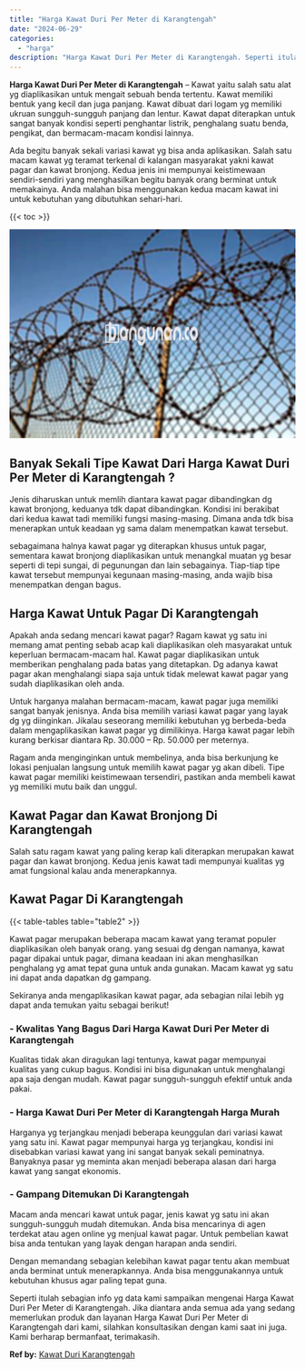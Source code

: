 ```yaml
---
title: "Harga Kawat Duri Per Meter di Karangtengah"
date: "2024-06-29"
categories: 
  - "harga"
description: "Harga Kawat Duri Per Meter di Karangtengah. Seperti itulah sebagian info yg data kami sampaikan mengenai Harga Kawat Duri Per Meter di Karangtengah. Jika dia..."
---
```


**Harga Kawat Duri Per Meter di Karangtengah** – Kawat yaitu salah satu alat yg diaplikasikan untuk mengait sebuah benda tertentu. Kawat memiliki bentuk yang kecil dan juga panjang. Kawat dibuat dari logam yg memiliki ukruan sungguh-sungguh panjang dan lentur. Kawat dapat diterapkan untuk sangat banyak kondisi seperti penghantar listrik, penghalang suatu benda, pengikat, dan bermacam-macam kondisi lainnya.

Ada begitu banyak sekali variasi kawat yg bisa anda aplikasikan. Salah satu macam kawat yg teramat terkenal di kalangan masyarakat yakni kawat pagar dan kawat bronjong. Kedua jenis ini mempunyai keistimewaan sendiri-sendiri yang menghasilkan begitu banyak orang berminat untuk memakainya. Anda malahan bisa menggunakan kedua macam kawat ini untuk kebutuhan yang dibutuhkan sehari-hari.

{{< toc >}}

![Harga Kawat Duri Per Meter di Karangtengah](/images/jual-kawat-murah51.png)

## Banyak Sekali Tipe Kawat Dari Harga Kawat Duri Per Meter di Karangtengah ?

Jenis diharuskan untuk memlih diantara kawat pagar dibandingkan dg kawat bronjong, keduanya tdk dapat dibandingkan. Kondisi ini berakibat dari kedua kawat tadi memiliki fungsi masing-masing. Dimana anda tdk bisa menerapkan untuk keadaan yg sama dalam menempatkan kawat tersebut.

sebagaimana halnya kawat pagar yg diterapkan khusus untuk pagar, sementara kawat bronjong diaplikasikan untuk menangkal muatan yg besar seperti di tepi sungai, di pegunungan dan lain sebagainya. Tiap-tiap tipe kawat tersebut mempunyai kegunaan masing-masing, anda wajib bisa menempatkan dengan bagus.

## Harga Kawat Untuk Pagar Di Karangtengah

Apakah anda sedang mencari kawat pagar? Ragam kawat yg satu ini memang amat penting sebab acap kali diaplikasikan oleh masyarakat untuk keperluan bermacam-macam hal. Kawat pagar diaplikasikan untuk memberikan penghalang pada batas yang ditetapkan. Dg adanya kawat pagar akan menghalangi siapa saja untuk tidak melewat kawat pagar yang sudah diaplikasikan oleh anda.

Untuk harganya malahan bermacam-macam, kawat pagar juga memiliki sangat banyak jenisnya. Anda bisa memilih variasi kawat pagar yang layak dg yg diinginkan. Jikalau seseorang memiliki kebutuhan yg berbeda-beda dalam mengaplikasikan kawat pagar yg dimilikinya. Harga kawat pagar lebih kurang berkisar diantara Rp. 30.000 – Rp. 50.000 per meternya.

Ragam anda menginginkan untuk membelinya, anda bisa berkunjung ke lokasi penjualan langsung untuk memilih kawat pagar yg akan dibeli. Tipe kawat pagar memiliki keistimewaan tersendiri, pastikan anda membeli kawat yg memiliki mutu baik dan unggul.

## Kawat Pagar dan Kawat Bronjong Di Karangtengah

Salah satu ragam kawat yang paling kerap kali diterapkan merupakan kawat pagar dan kawat bronjong. Kedua jenis kawat tadi mempunyai kualitas yg amat fungsional kalau anda menerapkannya.

## Kawat Pagar Di Karangtengah

{{< table-tables table="table2" >}}

Kawat pagar merupakan beberapa macam kawat yang teramat populer diaplikasikan oleh banyak orang. yang sesuai dg dengan namanya, kawat pagar dipakai untuk pagar, dimana keadaan ini akan menghasilkan penghalang yg amat tepat guna untuk anda gunakan. Macam kawat yg satu ini dapat anda dapatkan dg gampang.

Sekiranya anda mengaplikasikan kawat pagar, ada sebagian nilai lebih yg dapat anda temukan yaitu sebagai berikut!

### \- Kwalitas Yang Bagus Dari Harga Kawat Duri Per Meter di Karangtengah

Kualitas tidak akan diragukan lagi tentunya, kawat pagar mempunyai kualitas yang cukup bagus. Kondisi ini bisa digunakan untuk menghalangi apa saja dengan mudah. Kawat pagar sungguh-sungguh efektif untuk anda pakai.

### \- Harga Kawat Duri Per Meter di Karangtengah Harga Murah

Harganya yg terjangkau menjadi beberapa keunggulan dari variasi kawat yang satu ini. Kawat pagar mempunyai harga yg terjangkau, kondisi ini disebabkan variasi kawat yang ini sangat banyak sekali peminatnya. Banyaknya pasar yg meminta akan menjadi beberapa alasan dari harga kawat yang sangat ekonomis.

### \- Gampang Ditemukan Di Karangtengah

Macam anda mencari kawat untuk pagar, jenis kawat yg satu ini akan sungguh-sungguh mudah ditemukan. Anda bisa mencarinya di agen terdekat atau agen online yg menjual kawat pagar. Untuk pembelian kawat bisa anda tentukan yang layak dengan harapan anda sendiri.

Dengan memandang sebagian kelebihan kawat pagar tentu akan membuat anda berminat untuk menerapkannya. Anda bisa menggunakannya untuk kebutuhan khusus agar paling tepat guna.

Seperti itulah sebagian info yg data kami sampaikan mengenai Harga Kawat Duri Per Meter di Karangtengah. Jika diantara anda semua ada yang sedang memerlukan produk dan layanan Harga Kawat Duri Per Meter di Karangtengah dari kami, silahkan konsultasikan dengan kami saat ini juga. Kami berharap bermanfaat, terimakasih.

**Ref by:** [Kawat Duri Karangtengah](https://id.wikipedia.org/wiki/Kawat)
